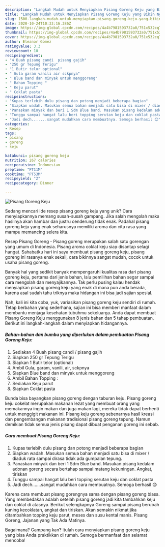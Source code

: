 ```yaml
---
description: "Langkah Mudah untuk Menyiapkan Pisang Goreng Keju yang Bikin Ngiler"
title: "Langkah Mudah untuk Menyiapkan Pisang Goreng Keju yang Bikin Ngiler"
slug: 1500-langkah-mudah-untuk-menyiapkan-pisang-goreng-keju-yang-bikin-ngiler
date: 2020-10-24T10:33:16.386Z
image: https://img-global.cpcdn.com/recipes/4a4b7981593732a0/751x532cq70/pisang-goreng-keju-foto-resep-utama.jpg
thumbnail: https://img-global.cpcdn.com/recipes/4a4b7981593732a0/751x532cq70/pisang-goreng-keju-foto-resep-utama.jpg
cover: https://img-global.cpcdn.com/recipes/4a4b7981593732a0/751x532cq70/pisang-goreng-keju-foto-resep-utama.jpg
author: Eleanor Gomez
ratingvalue: 3.3
reviewcount: 10
recipeingredient:
- "4 Buah pisang candi  pisang gajih"
- "250 gr Tepung Terigu"
- "1 Butir telor optional"
- " Gula garam vanili air sckpnya"
- " Blue band dan minyak untuk menggoreng"
- " Bahan Topping "
- " Keju parut"
- " Coklat pasta"
recipeinstructions:
- "Kupas terlebih dulu pisang dan potong menjadi beberapa bagian"
- "Siapkan wadah. Masukan semua bahan menjadi satu bisa di mixer / diaduk rata sampai dirasa tidak ada gumpalan tepung."
- "Panaskan minyak dan beri 1 Sdm Blue band. Masukan pisang kedalam adonan goreng secara bertahap sampai matang kekuningan. Angkat, tiriskan"
- "Tunggu sampai hangat lalu beri topping serutan keju dan coklat pasta"
- "Jadi dech.......sangat mudahkan cara membuatnya. Semoga berhasil 😊"
categories:
- Resep
tags:
- pisang
- goreng
- keju

katakunci: pisang goreng keju 
nutrition: 267 calories
recipecuisine: Indonesian
preptime: "PT11M"
cooktime: "PT53M"
recipeyield: "2"
recipecategory: Dinner

---
```



![Pisang Goreng Keju](https://img-global.cpcdn.com/recipes/4a4b7981593732a0/751x532cq70/pisang-goreng-keju-foto-resep-utama.jpg)

Sedang mencari ide resep pisang goreng keju yang unik? Cara menyiapkannya memang susah-susah gampang. Jika salah mengolah maka hasilnya akan hambar dan justru cenderung tidak enak. Padahal pisang goreng keju yang enak seharusnya memiliki aroma dan cita rasa yang mampu memancing selera kita.

Resep Pisang Goreng - Pisang goreng merupakan salah satu gorengan yang umum di Indonesia. Pisang aroma coklat keju siap disantap selagi hangat. Sahabatku hari ini saya membuat pisang goreng keju, pisang goreng ini rasanya enak sekali, cara bikinnya sangat mudah, cocok untuk usaha pisang goreng.

Banyak hal yang sedikit banyak mempengaruhi kualitas rasa dari pisang goreng keju, pertama dari jenis bahan, lalu pemilihan bahan segar sampai cara mengolah dan menyajikannya. Tak perlu pusing kalau hendak menyiapkan pisang goreng keju yang enak di mana pun anda berada, karena asal sudah tahu triknya maka hidangan ini bisa jadi sajian spesial.


Nah, kali ini kita coba, yuk, variasikan pisang goreng keju sendiri di rumah. Tetap berbahan yang sederhana, sajian ini bisa memberi manfaat dalam membantu menjaga kesehatan tubuhmu sekeluarga. Anda dapat membuat Pisang Goreng Keju menggunakan 8 jenis bahan dan 5 tahap pembuatan. Berikut ini langkah-langkah dalam menyiapkan hidangannya.

<!--inarticleads1-->

##### Bahan-bahan dan bumbu yang diperlukan dalam pembuatan Pisang Goreng Keju:

1. Sediakan 4 Buah pisang candi / pisang gajih
1. Siapkan 250 gr Tepung Terigu
1. Siapkan 1 Butir telor (optional)
1. Ambil  Gula, garam, vanili, air, sckpnya
1. Siapkan  Blue band dan minyak untuk menggoreng
1. Ambil  Bahan Topping :
1. Sediakan  Keju parut
1. Siapkan  Coklat pasta


Bunda bisa bayangkan pisang goreng dengan taburan keju. Pisang goreng keju cokelat merupakan makanan lezat yang membuat orang yang memakannya ingin makan dan juga makan lagi, mereka tidak dapat berhenti untuk menggigit makanan ini. Pisang keju goreng sebenarnya hasil kreasi dan pengembangan makanan tradisional pisang goreng tepung. Namun demikian tidak semua jenis pisang dapat dibuat penganan goreng ini sebab. 

<!--inarticleads2-->

##### Cara membuat Pisang Goreng Keju:

1. Kupas terlebih dulu pisang dan potong menjadi beberapa bagian
1. Siapkan wadah. Masukan semua bahan menjadi satu bisa di mixer / diaduk rata sampai dirasa tidak ada gumpalan tepung.
1. Panaskan minyak dan beri 1 Sdm Blue band. Masukan pisang kedalam adonan goreng secara bertahap sampai matang kekuningan. Angkat, tiriskan
1. Tunggu sampai hangat lalu beri topping serutan keju dan coklat pasta
1. Jadi dech.......sangat mudahkan cara membuatnya. Semoga berhasil 😊


Karena cara membuat pisang gorengnya sama dengan pisang goreng biasa. Yang membedakan adalah setelah pisang goreng jadi kita tambahkan keju dan coklat di atasnya. Berikut selengkapnya Goreng sampai pisang berubah kuning kecoklatan, angkat dan tiriskan. Akan semakin nikmat jika ditambahkan topping keju parut, meses dan susu kental manis. Pisang Goreng, Jajanan yang Tak Ada Matinya. 

Bagaimana? Gampang kan? Itulah cara menyiapkan pisang goreng keju yang bisa Anda praktikkan di rumah. Semoga bermanfaat dan selamat mencoba!
